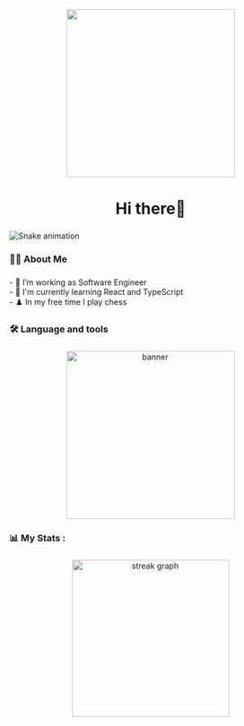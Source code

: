 <div align="center">
  <img height="300" src="https://i.ibb.co/n6SZcbz/bonf.gif"  />
</div>

###

<h1 align="center">Hi there👋</h1>

###

<img src="https://raw.githubusercontent.com/One/One/output/snake.svg" alt="Snake animation" />

###

<h3 align="left">🧑‍💻  About Me</h3>

###

<p align="left">- 🔭 I’m working as Software Engineer<br>- 🎯 I'm currently learning React and TypeScript<br>- ♟️ In my free time I play chess</p>

###

<h3 align="left">🛠 Language and tools</h3>

###

<div align="center">
  <img height="300" src="https://i.ibb.co/hWcPQBn/banner.png" alt="banner" border="0"  />
</div>

###

<h3 align="left">📊   My Stats :</h3>

###

<div align="center">
  <img src="https://streak-stats.demolab.com?user=One&locale=en&mode=daily&theme=vue-dark&hide_border=false&border_radius=5&order=3" height="280" alt="streak graph"  />
</div>

###
